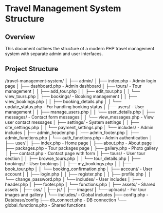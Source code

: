 # Travel Management System Structure

## Overview
This document outlines the structure of a modern PHP travel management system with separate admin and user interfaces.

## Project Structure

/travel-management-system/
│
├── admin/
│   ├── index.php               - Admin login page
│   ├── dashboard.php           - Admin dashboard
│   ├── tours/                  - Tour management
│   │   ├── add_tour.php
│   │   ├── edit_tour.php
│   │   └── view_tours.php
│   ├── bookings/               - Booking management
│   │   ├── view_bookings.php
│   │   ├── booking_details.php
│   │   └── update_status.php   - For handling booking status
│   ├── users/                  - User management
│   │   ├── manage_users.php
│   │   └── user_details.php
│   ├── messages/               - Contact form messages
│   │   └── view_messages.php   - View user contact messages
│   ├── settings/               - System settings
│   │   ├── site_settings.php
│   │   └── payment_settings.php
│   └── includes/               - Admin includes
│       ├── admin_header.php
│       ├── admin_footer.php
│       ├── admin_functions.php
│       └── auth_functions.php  - Admin authentication
│
├── user/
│   ├── index.php              - Home page
│   ├── about.php              - About page
│   ├── packages.php           - Tour packages page
│   ├── gallery.php            - Photo gallery
│   ├── contact.php            - Contact page with form
│   ├── tours/                 - User tour section
│   │   ├── browse_tours.php
│   │   └── tour_details.php
│   ├── bookings/              - User bookings
│   │   ├── my_bookings.php
│   │   ├── book_tour.php
│   │   └── booking_confirmation.php
│   ├── account/               - User account
│   │   ├── login.php
│   │   ├── register.php
│   │   ├── profile.php
│   │   └── change_password.php
│   └── includes/              - User includes
│       ├── header.php
│       ├── footer.php
│       └── functions.php
│
├── assets/                    - Shared assets
│   ├── css/
│   ├── js/
│   ├── images/
│   └── uploads/               - For tour images and gallery
│
└── includes/                  - Global includes
    ├── config.php             - Database/config
    ├── db_connect.php         - DB connection
    └── global_functions.php   - Shared functions
